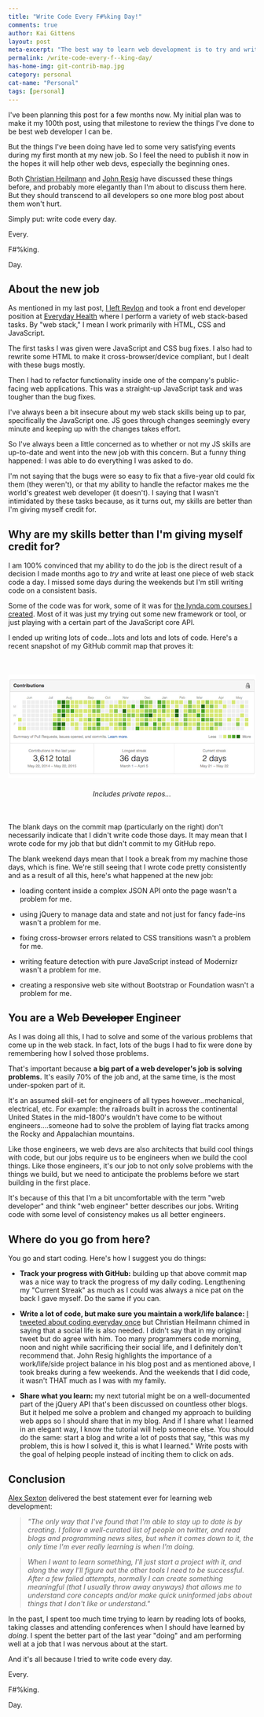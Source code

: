 ```yaml
---
title: "Write Code Every F#%king Day!"
comments: true
author: Kai Gittens
layout: post
meta-excerpt: "The best way to learn web development is to try and write at least one piece of code a day, especially if the code is JavaScript."
permalink: /write-code-every-f--king-day/
has-home-img: git-contrib-map.jpg
category: personal
cat-name: "Personal"
tags: [personal]
---
```

I've been planning this post for a few months now. My initial plan was to make it my 100th post, using that milestone to review the things I've done to be best web developer I can be.

But the things I've been doing have led to some very satisfying events during my first month at my new job. So I feel the need to publish it now in the hopes it will help other web devs, especially the beginning ones.

Both [Christian Heilmann](http://christianheilmann.com/2013/05/10/justcode/ "Read '#JUSTCODE' by Christian Heilmann") and [John Resig](http://ejohn.org/blog/write-code-every-day/ "Read 'Write Code Every Day' by John Resig") have discussed these things before, and probably more elegantly than I'm about to discuss them here. But they should transcend to all developers so one more blog post about them won't hurt.

Simply put: write code every day.

Every.

F#%king.

Day.

## About the new job
As mentioned in my last post, [I left Revlon](/revlon/ "Read about kaidez leaving Revlon") and took a front end developer position at [Everyday Health](http://www.everydayhealth.com/ "Visit Everyday Health") where I perform a variety of web stack-based tasks. By "web stack," I mean I work primarily with HTML, CSS and JavaScript.

The first tasks I was given were JavaScript and CSS bug fixes. I also had to rewrite some HTML to make it cross-browser/device compliant, but I dealt with these bugs mostly. 

Then I had to refactor functionality inside one of the company's public-facing web applications. This was a straight-up JavaScript task and was tougher than the bug fixes.

I've always been a bit insecure about my web stack skills being up to par, specifically the JavaScript one. JS goes through changes seemingly every minute and keeping up with the changes takes effort.

So I've always been a little concerned as to whether or not my JS skills are up-to-date and went into the new job with this concern. But a funny thing happened: I was able to do everything I was asked to do.

I'm not saying that the bugs were so easy to fix that a five-year old could fix them (they weren't), or that my ability to handle the refactor makes me the world's greatest web developer (it doesn't). I saying that I wasn't intimidated by these tasks because, as it turns out, my skills are better than I'm giving myself credit for.

## Why are my skills better than I'm giving myself credit for?
I am 100% convinced that my ability to do the job is the direct result of a decision I made months ago to <em>try</em> and write at least one piece of web stack code a day. I missed some days during the weekends but I'm still writing code on a consistent basis.

Some of the code was for work, some of it was for [the lynda.com courses I created](/lynda-kaidez/ "Read about the lynda.com courses I created"). Most of it was just my trying out some new framework or tool, or just playing with a certain part of the JavaScript core API.

I ended up writing lots of code...lots and lots and lots of code. Here's a recent snapshot of my GitHub commit map that proves it:

<figure style="text-align: center; margin:50px auto;">
  <img src="/img/git-contrib-map.jpg" class="imgBorderMaxWidth" alt="kaidez GitHub Contribution Map" /> 
  <figcaption style="margin:20px auto 0;"><em>Includes private repos...</em></figcaption>
</figure>

The blank days on the commit map (particularly on the right) don't necessarily indicate that I didn't write code those days. It may mean that I wrote code for my job that but didn't commit to my GitHub repo.

The blank weekend days mean that I took a break from my machine those days, which is fine. We're still seeing that I wrote code pretty consistently and as a result of all this, here's what happened at the new job:

* loading content inside a complex JSON API onto the page wasn't a problem for me.

* using jQuery to manage data and state and not just for fancy fade-ins wasn't a problem for me.

* fixing cross-browser errors related to CSS transitions wasn't a problem for me.

* writing feature detection with pure JavaScript instead of Modernizr wasn't a problem for me.

* creating a responsive web site without Bootstrap or Foundation wasn't a problem for me.

## You are a Web ~~Developer~~ Engineer
As I was doing all this, I had to solve and some of the various problems that come up in the web stack. In fact, lots of the bugs I had to fix were done by remembering how I solved those problems.

That's important because __a big part of a web developer's job is solving problems.__ It's easily 70% of the job and, at the same time, is the most under-spoken part of it.

It's an assumed skill-set for engineers of all types however...mechanical, electrical, etc. For example: the railroads built in across the continental United States in the mid-1800's wouldn't have come to be without engineers....someone had to solve the problem of laying flat tracks among the Rocky and Appalachian mountains. 

Like those engineers, we web devs are also architects that build cool things with code, but our jobs require us to be engineers when we build the cool things. Like those engineers, it's our job to not only solve problems with the things we build, but we need to anticipate the problems before we start building in the first place.

It's because of this that I'm a bit uncomfortable with the term "web developer" and think "web engineer" better describes our jobs. Writing code with some level of consistency makes us all better engineers. 

## Where do you go from here?
You go and start coding.  Here's how I suggest you do things:

* __Track your progress with GitHub:__ building up that above commit map was a nice way to track the progress of my daily coding.  Lengthening my "Current Streak" as much as I could was always a nice pat on the back I gave myself. Do the same if you can.

* __Write a lot of code, but make sure you maintain a work/life balance:__ [I tweeted about coding everyday once](https://twitter.com/kaidez/status/596670528515104768) but Christian Heilmann chimed in saying that a social life is also needed. I didn't say that in my original tweet but do agree with him. Too many programmers code morning, noon and night while sacrificing their social life, and I definitely don't recommend that. John Resig highlights the importance of a work/life/side project balance in his blog post and as mentioned above, I took breaks during a few weekends. And the weekends that I did code, it wasn't THAT much as I was with my family. 

* __Share what you learn:__ my next tutorial might be on a well-documented part of the jQuery API that's been discussed on countless other blogs. But it helped me solve a problem and changed my approach to building web apps so I should share that in my blog. And if I share what I learned in an elegant way, I know the tutorial will help someone else. You should do the same: start a blog and write a lot of posts that say, "this was my problem, this is how I solved it, this is what I learned." Write posts with the goal of helping people instead of inciting them to click on ads.

## Conclusion
[Alex Sexton](https://twitter.com/SlexAxton "Visit Alex Sexton on Twitter") delivered the best statement ever for learning web development:

> <em>"The only way that I've found that I'm able to stay up to date is by creating. I follow a well-curated list of people on twitter, and read blogs and programming news sites, but when it comes down to it, the only time I'm ever really learning is when I'm doing.

> When I want to learn something, I'll just start a project with it, and along the way I'll figure out the other tools I need to be successful. After a few failed attempts, normally I can create something meaningful (that I usually throw away anyways) that allows me to understand core concepts and/or make quick uninformed jabs about things that I don't like or understand."</em>

In the past, I spent too much time trying to learn by reading lots of books, taking classes and attending conferences when I should have learned by <em>doing</em>. I spent the better part of the last year "doing" and am performing well at a job that I was nervous about at the start.

And it's all because I tried to write code every day.

Every.

F#%king.

Day.
